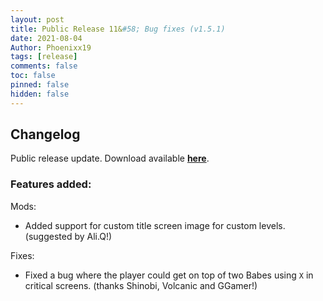 ```yaml
---
layout: post
title: Public Release 11&#58; Bug fixes (v1.5.1)
date: 2021-08-04
Author: Phoenixx19
tags: [release]
comments: false
toc: false
pinned: false
hidden: false
---
```


## Changelog

Public release update.
Download available [**here**](https://github.com/Phoenixx19/JumpKingPlus/releases/tag/v1.5.1). <!-- more -->

### Features added:
Mods:
- Added support for custom title screen image for custom levels. (suggested by Ali.Q!)

Fixes:
- Fixed a bug where the player could get on top of two Babes using `X` in critical screens. (thanks Shinobi, Volcanic and GGamer!)